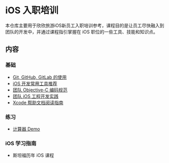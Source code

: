 # iOS 入职培训

本仓库主要用于欣欣旅游iOS新员工入职培训参考，课程目的是让员工尽快融入到团队的开发中，并通过课程指引掌握在 iOS 职位的一些工具、技能和知识点。

## 内容

### 基础
- [Git, GitHub, GitLab 的使用](https://github.com/cncnTech/newcomer-iOS/blob/master/basic/git-github-gitlab.md)
- [iOS 开发常用工具推荐](https://github.com/EuanChan/set-up-mac)
- [团队 Objective-C 编码规范](https://github.com/cncnTech/iOS-Development-Guideline)
- [团队 iOS 工程开发实践](https://github.com/cncnTech/iOS-Development-Guideline/blob/master/ios-project-practices.md)
- [Xcode 帮助文档阅读指南](http://ourcoders.com/thread/show/117/)

### 练习
- [计算器 Demo](https://github.com/cncnTech/newcomer-iOS/blob/master/practice-calculator/calculator-demo-readme.md)

### iOS 学习指南
- 斯坦福历年 iOS 课程


